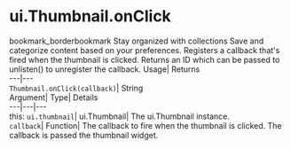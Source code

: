  
#  ui.Thumbnail.onClick 
bookmark_borderbookmark Stay organized with collections  Save and categorize content based on your preferences.
Registers a callback that's fired when the thumbnail is clicked. 
Returns an ID which can be passed to unlisten() to unregister the callback.
Usage| Returns  
---|---  
`Thumbnail.onClick(callback)`| String  
Argument| Type| Details  
---|---|---  
this: `ui.thumbnail`| ui.Thumbnail| The ui.Thumbnail instance.  
`callback`| Function| The callback to fire when the thumbnail is clicked. The callback is passed the thumbnail widget.  
